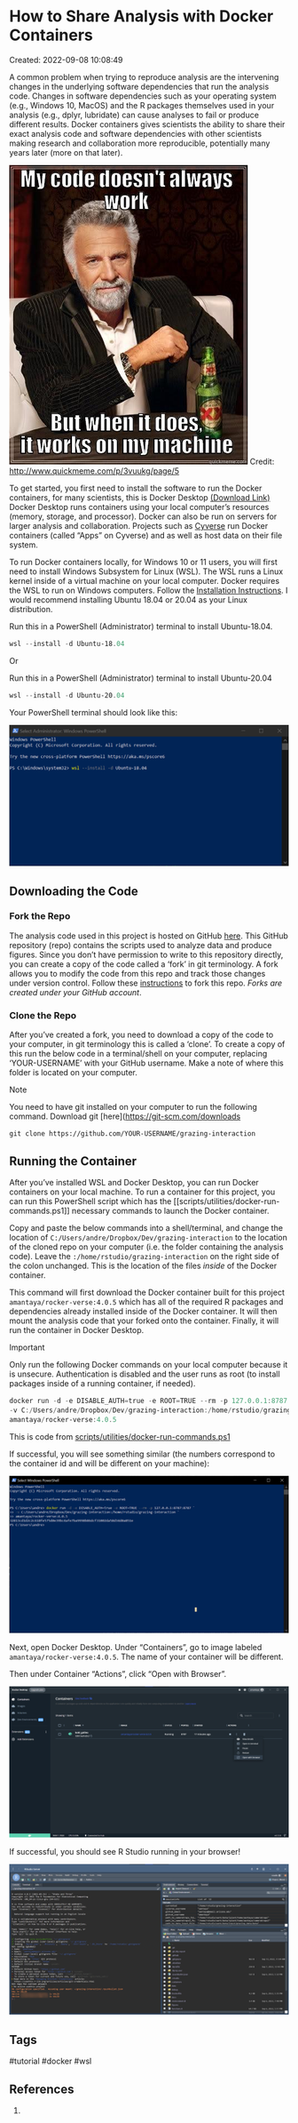 # How to Share Analysis with Docker Containers
Created: 2022-09-08 10:08:49

A common problem when trying to reproduce analysis are the intervening changes in the underlying software dependencies that run the analysis code. Changes in software dependencies such as your operating system (e.g., Windows 10, MacOS) and the R packages themselves used in your analysis (e.g., dplyr, lubridate) can cause analyses to fail or produce different results. Docker containers gives scientists the ability to share their exact analysis code and software dependencies with other scientists making research and collaboration more reproducible, potentially many years later (more on that later).

![](attachments/f5d47c021f4c79d21eb8b6cc4747d73b38c3b4fd3ffddaae4639552af3ede40c.jpg)
Credit: http://www.quickmeme.com/p/3vuukg/page/5

To get started, you first need to install the software to run the Docker containers, for many scientists, this is Docker Desktop [(Download Link)](https://www.docker.com/products/docker-desktop/) Docker Desktop runs containers using your local computer’s resources (memory, storage, and processor). Docker can also be run on servers for larger analysis and collaboration. Projects such as [Cyverse](https://cyverse.org/) run Docker containers (called “Apps” on Cyverse) and as well as host data on their file system.

To run Docker containers locally, for Windows 10 or 11 users, you will first need to install Windows Subsystem for Linux (WSL). The WSL runs a Linux kernel inside of a virtual machine on your local computer. Docker requires the WSL to run on Windows computers. Follow the [Installation Instructions](https://docs.microsoft.com/en-us/windows/wsl/install). I would recommend installing Ubuntu 18.04 or 20.04 as your Linux distribution. 

Run this in a PowerShell (Administrator) terminal to install Ubuntu-18.04.
```PowerShell
wsl --install -d Ubuntu-18.04
```

Or

Run this in a PowerShell (Administrator) terminal to install Ubuntu-20.04
```PowerShell
wsl --install -d Ubuntu-20.04
```

Your PowerShell terminal should look like this:

![](attachments/Pasted-image-20220908103747.png)


## Downloading the Code

### Fork the Repo

The analysis code used in this project is hosted on GitHub [here](https://github.com/amantaya/grazing-interaction). This GitHub repository (repo) contains the scripts used to analyze data and produce figures. Since you don’t have permission to write to this repository directly, you can create a copy of the code called a ‘fork’ in git terminology. A fork allows you to modify the code from this repo and track those changes under version control. Follow these [instructions](https://docs.github.com/en/get-started/quickstart/fork-a-repo) to fork this repo. *Forks are created under your GitHub account*.

### Clone the Repo

After you’ve created a fork, you need to download a copy of the code to your computer, in git terminology this is called a ‘clone’. To create a copy of this run the below code in a terminal/shell on your computer, replacing ‘YOUR-USERNAME’ with your GitHub username. Make a note of where this folder is located on your computer.

>[!NOTE]
>You need to have git installed on your computer to run the following command. Download git [here](https://git-scm.com/downloads

```shell
git clone https://github.com/YOUR-USERNAME/grazing-interaction
```

## Running the Container
After you’ve installed WSL and Docker Desktop, you can run Docker containers on your local machine. To run a container for this project, you can run this PowerShell script which has the [[scripts/utilities/docker-run-commands.ps1]] necessary commands to launch the Docker container. 

Copy and paste the below commands into a shell/terminal, and change the location of `C:/Users/andre/Dropbox/Dev/grazing-interaction` to the location of the cloned repo on your computer (i.e. the folder containing the analysis code). Leave the `:/home/rstudio/grazing-interaction` on the right side of the colon unchanged. This is the location of the files _inside_ of the Docker container.

This command will first download the Docker container built for this project `amantaya/rocker-verse:4.0.5` which has all of the required R packages and dependencies already installed inside of the Docker container. It will then mount the analysis code that your forked onto the container. Finally, it will run the container in Docker Desktop.

>[!Important]
> Only run the following Docker commands on your local computer because it is unsecure. Authentication is disabled and the user runs as root (to install packages inside of a running container, if needed).

```PowerShell
docker run -d -e DISABLE_AUTH=true -e ROOT=TRUE --rm -p 127.0.0.1:8787:8787 `
-v C:/Users/andre/Dropbox/Dev/grazing-interaction:/home/rstudio/grazing-interaction `
amantaya/rocker-verse:4.0.5
```

This is code from [scripts/utilities/docker-run-commands.ps1](https://github.com/amantaya/grazing-interaction/blob/main/scripts/utilities/docker-run-commands.ps1)

If successful, you will see something similar (the numbers correspond to the container id and will be different on your machine):

![](attachments/Pasted%20image%2020220913120006.png)

Next, open Docker Desktop. Under “Containers”, go to image labeled `amantaya/rocker-verse:4.0.5`. The name of your container will be different.

Then under Container “Actions”, click “Open with Browser”.

![](attachments/Pasted%20image%2020220913121321.png)

If successful, you should see R Studio running in your browser!

![](attachments/Pasted%20image%2020220913121559.png)

## Tags
#tutorial #docker #wsl 

## References
1. 